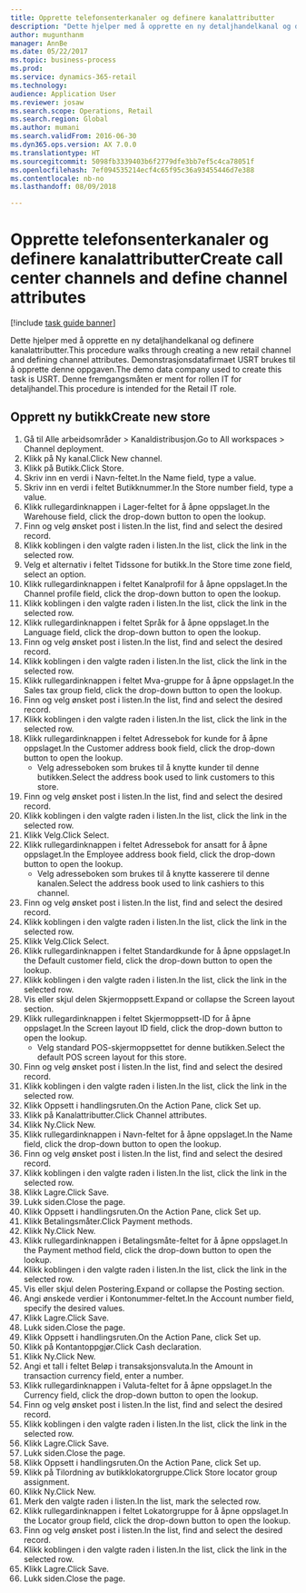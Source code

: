```yaml
--- 
title: Opprette telefonsenterkanaler og definere kanalattributter
description: "Dette hjelper med å opprette en ny detaljhandelkanal og definere kanalattributter."
author: mugunthanm
manager: AnnBe
ms.date: 05/22/2017
ms.topic: business-process
ms.prod: 
ms.service: dynamics-365-retail
ms.technology: 
audience: Application User
ms.reviewer: josaw
ms.search.scope: Operations, Retail
ms.search.region: Global
ms.author: mumani
ms.search.validFrom: 2016-06-30
ms.dyn365.ops.version: AX 7.0.0
ms.translationtype: HT
ms.sourcegitcommit: 5098fb3339403b6f2779dfe3bb7ef5c4ca78051f
ms.openlocfilehash: 7ef094535214ecf4c65f95c36a93455446d7e388
ms.contentlocale: nb-no
ms.lasthandoff: 08/09/2018

---
```

# <a name="create-call-center-channels-and-define-channel-attributes"></a><span data-ttu-id="8a35e-103">Opprette telefonsenterkanaler og definere kanalattributter</span><span class="sxs-lookup"><span data-stu-id="8a35e-103">Create call center channels and define channel attributes</span></span>

[!include [task guide banner](../includes/task-guide-banner.md)]

<span data-ttu-id="8a35e-104">Dette hjelper med å opprette en ny detaljhandelkanal og definere kanalattributter.</span><span class="sxs-lookup"><span data-stu-id="8a35e-104">This procedure walks through creating a new retail channel and defining channel attributes.</span></span> <span data-ttu-id="8a35e-105">Demonstrasjonsdatafirmaet USRT brukes til å opprette denne oppgaven.</span><span class="sxs-lookup"><span data-stu-id="8a35e-105">The demo data company used to create this task is USRT.</span></span> <span data-ttu-id="8a35e-106">Denne fremgangsmåten er ment for rollen IT for detaljhandel.</span><span class="sxs-lookup"><span data-stu-id="8a35e-106">This procedure is intended for the Retail IT role.</span></span>


## <a name="create-new-store"></a><span data-ttu-id="8a35e-107">Opprett ny butikk</span><span class="sxs-lookup"><span data-stu-id="8a35e-107">Create new store</span></span>
1. <span data-ttu-id="8a35e-108">Gå til Alle arbeidsområder > Kanaldistribusjon.</span><span class="sxs-lookup"><span data-stu-id="8a35e-108">Go to All workspaces > Channel deployment.</span></span>
2. <span data-ttu-id="8a35e-109">Klikk på Ny kanal.</span><span class="sxs-lookup"><span data-stu-id="8a35e-109">Click New channel.</span></span>
3. <span data-ttu-id="8a35e-110">Klikk på Butikk.</span><span class="sxs-lookup"><span data-stu-id="8a35e-110">Click Store.</span></span>
4. <span data-ttu-id="8a35e-111">Skriv inn en verdi i Navn-feltet.</span><span class="sxs-lookup"><span data-stu-id="8a35e-111">In the Name field, type a value.</span></span>
5. <span data-ttu-id="8a35e-112">Skriv inn en verdi i feltet Butikknummer.</span><span class="sxs-lookup"><span data-stu-id="8a35e-112">In the Store number field, type a value.</span></span>
6. <span data-ttu-id="8a35e-113">Klikk rullegardinknappen i Lager-feltet for å åpne oppslaget.</span><span class="sxs-lookup"><span data-stu-id="8a35e-113">In the Warehouse field, click the drop-down button to open the lookup.</span></span>
7. <span data-ttu-id="8a35e-114">Finn og velg ønsket post i listen.</span><span class="sxs-lookup"><span data-stu-id="8a35e-114">In the list, find and select the desired record.</span></span>
8. <span data-ttu-id="8a35e-115">Klikk koblingen i den valgte raden i listen.</span><span class="sxs-lookup"><span data-stu-id="8a35e-115">In the list, click the link in the selected row.</span></span>
9. <span data-ttu-id="8a35e-116">Velg et alternativ i feltet Tidssone for butikk.</span><span class="sxs-lookup"><span data-stu-id="8a35e-116">In the Store time zone field, select an option.</span></span>
10. <span data-ttu-id="8a35e-117">Klikk rullegardinknappen i feltet Kanalprofil for å åpne oppslaget.</span><span class="sxs-lookup"><span data-stu-id="8a35e-117">In the Channel profile field, click the drop-down button to open the lookup.</span></span>
11. <span data-ttu-id="8a35e-118">Klikk koblingen i den valgte raden i listen.</span><span class="sxs-lookup"><span data-stu-id="8a35e-118">In the list, click the link in the selected row.</span></span>
12. <span data-ttu-id="8a35e-119">Klikk rullegardinknappen i feltet Språk for å åpne oppslaget.</span><span class="sxs-lookup"><span data-stu-id="8a35e-119">In the Language field, click the drop-down button to open the lookup.</span></span>
13. <span data-ttu-id="8a35e-120">Finn og velg ønsket post i listen.</span><span class="sxs-lookup"><span data-stu-id="8a35e-120">In the list, find and select the desired record.</span></span>
14. <span data-ttu-id="8a35e-121">Klikk koblingen i den valgte raden i listen.</span><span class="sxs-lookup"><span data-stu-id="8a35e-121">In the list, click the link in the selected row.</span></span>
15. <span data-ttu-id="8a35e-122">Klikk rullegardinknappen i feltet Mva-gruppe for å åpne oppslaget.</span><span class="sxs-lookup"><span data-stu-id="8a35e-122">In the Sales tax group field, click the drop-down button to open the lookup.</span></span>
16. <span data-ttu-id="8a35e-123">Finn og velg ønsket post i listen.</span><span class="sxs-lookup"><span data-stu-id="8a35e-123">In the list, find and select the desired record.</span></span>
17. <span data-ttu-id="8a35e-124">Klikk koblingen i den valgte raden i listen.</span><span class="sxs-lookup"><span data-stu-id="8a35e-124">In the list, click the link in the selected row.</span></span>
18. <span data-ttu-id="8a35e-125">Klikk rullegardinknappen i feltet Adressebok for kunde for å åpne oppslaget.</span><span class="sxs-lookup"><span data-stu-id="8a35e-125">In the Customer address book field, click the drop-down button to open the lookup.</span></span>
    * <span data-ttu-id="8a35e-126">Velg adresseboken som brukes til å knytte kunder til denne butikken.</span><span class="sxs-lookup"><span data-stu-id="8a35e-126">Select the address book used to link customers to this store.</span></span>  
19. <span data-ttu-id="8a35e-127">Finn og velg ønsket post i listen.</span><span class="sxs-lookup"><span data-stu-id="8a35e-127">In the list, find and select the desired record.</span></span>
20. <span data-ttu-id="8a35e-128">Klikk koblingen i den valgte raden i listen.</span><span class="sxs-lookup"><span data-stu-id="8a35e-128">In the list, click the link in the selected row.</span></span>
21. <span data-ttu-id="8a35e-129">Klikk Velg.</span><span class="sxs-lookup"><span data-stu-id="8a35e-129">Click Select.</span></span>
22. <span data-ttu-id="8a35e-130">Klikk rullegardinknappen i feltet Adressebok for ansatt for å åpne oppslaget.</span><span class="sxs-lookup"><span data-stu-id="8a35e-130">In the Employee address book field, click the drop-down button to open the lookup.</span></span>
    * <span data-ttu-id="8a35e-131">Velg adresseboken som brukes til å knytte kasserere til denne kanalen.</span><span class="sxs-lookup"><span data-stu-id="8a35e-131">Select the address book used to link cashiers to this channel.</span></span>  
23. <span data-ttu-id="8a35e-132">Finn og velg ønsket post i listen.</span><span class="sxs-lookup"><span data-stu-id="8a35e-132">In the list, find and select the desired record.</span></span>
24. <span data-ttu-id="8a35e-133">Klikk koblingen i den valgte raden i listen.</span><span class="sxs-lookup"><span data-stu-id="8a35e-133">In the list, click the link in the selected row.</span></span>
25. <span data-ttu-id="8a35e-134">Klikk Velg.</span><span class="sxs-lookup"><span data-stu-id="8a35e-134">Click Select.</span></span>
26. <span data-ttu-id="8a35e-135">Klikk rullegardinknappen i feltet Standardkunde for å åpne oppslaget.</span><span class="sxs-lookup"><span data-stu-id="8a35e-135">In the Default customer field, click the drop-down button to open the lookup.</span></span>
27. <span data-ttu-id="8a35e-136">Klikk koblingen i den valgte raden i listen.</span><span class="sxs-lookup"><span data-stu-id="8a35e-136">In the list, click the link in the selected row.</span></span>
28. <span data-ttu-id="8a35e-137">Vis eller skjul delen Skjermoppsett.</span><span class="sxs-lookup"><span data-stu-id="8a35e-137">Expand or collapse the Screen layout section.</span></span>
29. <span data-ttu-id="8a35e-138">Klikk rullegardinknappen i feltet Skjermoppsett-ID for å åpne oppslaget.</span><span class="sxs-lookup"><span data-stu-id="8a35e-138">In the Screen layout ID field, click the drop-down button to open the lookup.</span></span>
    * <span data-ttu-id="8a35e-139">Velg standard POS-skjermoppsettet for denne butikken.</span><span class="sxs-lookup"><span data-stu-id="8a35e-139">Select the default POS screen layout for this store.</span></span>  
30. <span data-ttu-id="8a35e-140">Finn og velg ønsket post i listen.</span><span class="sxs-lookup"><span data-stu-id="8a35e-140">In the list, find and select the desired record.</span></span>
31. <span data-ttu-id="8a35e-141">Klikk koblingen i den valgte raden i listen.</span><span class="sxs-lookup"><span data-stu-id="8a35e-141">In the list, click the link in the selected row.</span></span>
32. <span data-ttu-id="8a35e-142">Klikk Oppsett i handlingsruten.</span><span class="sxs-lookup"><span data-stu-id="8a35e-142">On the Action Pane, click Set up.</span></span>
33. <span data-ttu-id="8a35e-143">Klikk på Kanalattributter.</span><span class="sxs-lookup"><span data-stu-id="8a35e-143">Click Channel attributes.</span></span>
34. <span data-ttu-id="8a35e-144">Klikk Ny.</span><span class="sxs-lookup"><span data-stu-id="8a35e-144">Click New.</span></span>
35. <span data-ttu-id="8a35e-145">Klikk rullegardinknappen i Navn-feltet for å åpne oppslaget.</span><span class="sxs-lookup"><span data-stu-id="8a35e-145">In the Name field, click the drop-down button to open the lookup.</span></span>
36. <span data-ttu-id="8a35e-146">Finn og velg ønsket post i listen.</span><span class="sxs-lookup"><span data-stu-id="8a35e-146">In the list, find and select the desired record.</span></span>
37. <span data-ttu-id="8a35e-147">Klikk koblingen i den valgte raden i listen.</span><span class="sxs-lookup"><span data-stu-id="8a35e-147">In the list, click the link in the selected row.</span></span>
38. <span data-ttu-id="8a35e-148">Klikk Lagre.</span><span class="sxs-lookup"><span data-stu-id="8a35e-148">Click Save.</span></span>
39. <span data-ttu-id="8a35e-149">Lukk siden.</span><span class="sxs-lookup"><span data-stu-id="8a35e-149">Close the page.</span></span>
40. <span data-ttu-id="8a35e-150">Klikk Oppsett i handlingsruten.</span><span class="sxs-lookup"><span data-stu-id="8a35e-150">On the Action Pane, click Set up.</span></span>
41. <span data-ttu-id="8a35e-151">Klikk Betalingsmåter.</span><span class="sxs-lookup"><span data-stu-id="8a35e-151">Click Payment methods.</span></span>
42. <span data-ttu-id="8a35e-152">Klikk Ny.</span><span class="sxs-lookup"><span data-stu-id="8a35e-152">Click New.</span></span>
43. <span data-ttu-id="8a35e-153">Klikk rullegardinknappen i Betalingsmåte-feltet for å åpne oppslaget.</span><span class="sxs-lookup"><span data-stu-id="8a35e-153">In the Payment method field, click the drop-down button to open the lookup.</span></span>
44. <span data-ttu-id="8a35e-154">Klikk koblingen i den valgte raden i listen.</span><span class="sxs-lookup"><span data-stu-id="8a35e-154">In the list, click the link in the selected row.</span></span>
45. <span data-ttu-id="8a35e-155">Vis eller skjul delen Postering.</span><span class="sxs-lookup"><span data-stu-id="8a35e-155">Expand or collapse the Posting section.</span></span>
46. <span data-ttu-id="8a35e-156">Angi ønskede verdier i Kontonummer-feltet.</span><span class="sxs-lookup"><span data-stu-id="8a35e-156">In the Account number field, specify the desired values.</span></span>
47. <span data-ttu-id="8a35e-157">Klikk Lagre.</span><span class="sxs-lookup"><span data-stu-id="8a35e-157">Click Save.</span></span>
48. <span data-ttu-id="8a35e-158">Lukk siden.</span><span class="sxs-lookup"><span data-stu-id="8a35e-158">Close the page.</span></span>
49. <span data-ttu-id="8a35e-159">Klikk Oppsett i handlingsruten.</span><span class="sxs-lookup"><span data-stu-id="8a35e-159">On the Action Pane, click Set up.</span></span>
50. <span data-ttu-id="8a35e-160">Klikk på Kontantoppgjør.</span><span class="sxs-lookup"><span data-stu-id="8a35e-160">Click Cash declaration.</span></span>
51. <span data-ttu-id="8a35e-161">Klikk Ny.</span><span class="sxs-lookup"><span data-stu-id="8a35e-161">Click New.</span></span>
52. <span data-ttu-id="8a35e-162">Angi et tall i feltet Beløp i transaksjonsvaluta.</span><span class="sxs-lookup"><span data-stu-id="8a35e-162">In the Amount in transaction currency field, enter a number.</span></span>
53. <span data-ttu-id="8a35e-163">Klikk rullegardinknappen i Valuta-feltet for å åpne oppslaget.</span><span class="sxs-lookup"><span data-stu-id="8a35e-163">In the Currency field, click the drop-down button to open the lookup.</span></span>
54. <span data-ttu-id="8a35e-164">Finn og velg ønsket post i listen.</span><span class="sxs-lookup"><span data-stu-id="8a35e-164">In the list, find and select the desired record.</span></span>
55. <span data-ttu-id="8a35e-165">Klikk koblingen i den valgte raden i listen.</span><span class="sxs-lookup"><span data-stu-id="8a35e-165">In the list, click the link in the selected row.</span></span>
56. <span data-ttu-id="8a35e-166">Klikk Lagre.</span><span class="sxs-lookup"><span data-stu-id="8a35e-166">Click Save.</span></span>
57. <span data-ttu-id="8a35e-167">Lukk siden.</span><span class="sxs-lookup"><span data-stu-id="8a35e-167">Close the page.</span></span>
58. <span data-ttu-id="8a35e-168">Klikk Oppsett i handlingsruten.</span><span class="sxs-lookup"><span data-stu-id="8a35e-168">On the Action Pane, click Set up.</span></span>
59. <span data-ttu-id="8a35e-169">Klikk på Tilordning av butikklokatorgruppe.</span><span class="sxs-lookup"><span data-stu-id="8a35e-169">Click Store locator group assignment.</span></span>
60. <span data-ttu-id="8a35e-170">Klikk Ny.</span><span class="sxs-lookup"><span data-stu-id="8a35e-170">Click New.</span></span>
61. <span data-ttu-id="8a35e-171">Merk den valgte raden i listen.</span><span class="sxs-lookup"><span data-stu-id="8a35e-171">In the list, mark the selected row.</span></span>
62. <span data-ttu-id="8a35e-172">Klikk rullegardinknappen i feltet Lokatorgruppe for å åpne oppslaget.</span><span class="sxs-lookup"><span data-stu-id="8a35e-172">In the Locator group field, click the drop-down button to open the lookup.</span></span>
63. <span data-ttu-id="8a35e-173">Finn og velg ønsket post i listen.</span><span class="sxs-lookup"><span data-stu-id="8a35e-173">In the list, find and select the desired record.</span></span>
64. <span data-ttu-id="8a35e-174">Klikk koblingen i den valgte raden i listen.</span><span class="sxs-lookup"><span data-stu-id="8a35e-174">In the list, click the link in the selected row.</span></span>
65. <span data-ttu-id="8a35e-175">Klikk Lagre.</span><span class="sxs-lookup"><span data-stu-id="8a35e-175">Click Save.</span></span>
66. <span data-ttu-id="8a35e-176">Lukk siden.</span><span class="sxs-lookup"><span data-stu-id="8a35e-176">Close the page.</span></span>



